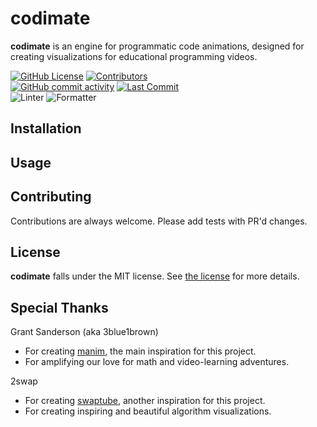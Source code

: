 # codimate
<!-- TODO: Some cool image here -->
**codimate** is an engine for programmatic code animations, designed for creating visualizations for educational programming videos.

[![GitHub License](https://img.shields.io/github/license/zentiph/codimate?style=flat-square&labelColor=0f0f0f)](https://github.com/Zentiph/codimate/blob/master/LICENSE)
[![Contributors](https://img.shields.io/github/contributors/zentiph/codimate?style=flat-square&labelColor=0f0f0f)](../../graphs/contributors)
<br/>
[![GitHub commit activity](https://img.shields.io/github/commit-activity/t/zentiph/codimate?style=flat-square&labelColor=0f0f0f)](https://github.com/zentiph/codimate/commits/main)
[![Last Commit](https://img.shields.io/github/last-commit/zentiph/codimate?style=flat-square&labelColor=0f0f0f)](https://github.com/zentiph/codimate/commits/main)
<br/>
![Linter](https://img.shields.io/badge/linter-clippy-D34516?style=flat-square&labelColor=0f0f0f)
![Formatter](https://img.shields.io/badge/style-rust--analyzer-D34516?style=flat-square&labelColor=0f0f0f)

## Installation
<!-- TODO -->

## Usage
<!-- TODO -->

## Contributing
Contributions are always welcome.
Please add tests with PR'd changes.

## License
**codimate** falls under the MIT license.
See [the license](LICENSE) for more details.

## Special Thanks
Grant Sanderson (aka 3blue1brown)
* For creating [manim](https://github.com/3b1b/manim), the main inspiration for this project.
* For amplifying our love for math and video-learning adventures.

2swap
* For creating [swaptube](https://github.com/2swap/swaptube), another inspiration for this project.
* For creating inspiring and beautiful algorithm visualizations.
